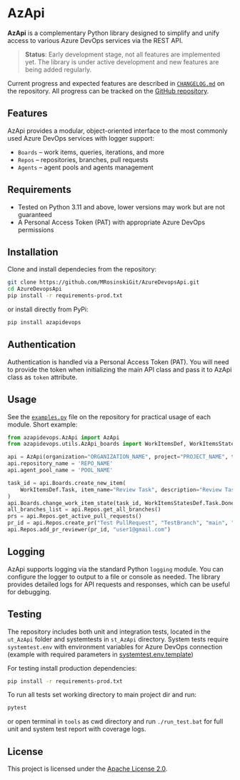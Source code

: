 # AzApi

**AzApi** is a complementary Python library designed to simplify and unify access to various Azure DevOps services via the REST API.

> **Status**: Early development stage, not all features are implemented yet. The library is under active development and new features are being added regularly.

Current progress and expected features are described in [`CHANGELOG.md`](CHANGELOG.md) on the repository.
All progress can be tracked on the [GitHub repository](https://github.com/MRosinskiGit/AzureDevopsApi).

## Features

AzApi provides a modular, object-oriented interface to the most commonly used Azure DevOps services with logger support:

- `Boards` – work items, queries, iterations, and more
- `Repos` – repositories, branches, pull requests
- `Agents` – agent pools and agents management

## Requirements

- Tested on Python 3.11 and above, lower versions may work but are not guaranteed
- A Personal Access Token (PAT) with appropriate Azure DevOps permissions

## Installation

Clone and install dependecies from the repository:

```bash
git clone https://github.com/MRosinskiGit/AzureDevopsApi.git
cd AzureDevopsApi
pip install -r requirements-prod.txt
```
or install directly from PyPi:

```bash
pip install azapidevops
```
## Authentication

Authentication is handled via a Personal Access Token (PAT). You will need to provide the token when initializing the main API class and pass it to AzApi class as `token` attribute.

## Usage

See the [`examples.py`](examples.py)  file on the repository for practical usage of each module. Short example:

```python
from azapidevops.AzApi import AzApi
from azapidevops.utils.AzApi_boards import WorkItemsDef, WorkItemsStatesDef

api = AzApi(organization="ORGANIZATION_NAME", project="PROJECT_NAME", token="PAT")
api.repository_name = 'REPO_NAME'
api.agent_pool_name = 'POOL_NAME'

task_id = api.Boards.create_new_item(
    WorkItemsDef.Task, item_name="Review Task", description="Review Task for Documentation"
)
api.Boards.change_work_item_state(task_id, WorkItemsStatesDef.Task.Done)
all_branches_list = api.Repos.get_all_branches()
prs = api.Repos.get_active_pull_requests()
pr_id = api.Repos.create_pr("Test PullRequest", "TestBranch", "main", "Testing API Request.")
api.Repos.add_pr_reviewer(pr_id, "user1@gmail.com")

```
## Logging
AzApi supports logging via the standard Python `logging` module. You can configure the logger to output to a file or console as needed. The library provides detailed logs for API requests and responses, which can be useful for debugging.

## Testing

The repository includes both unit and integration tests, located in the `ut_AzApi` folder and systemtests in `st_AzApi` directory. System tests require `systemtest.env` with environment variables for Azure DevOps connection (example with required parameters in [systemtest.env.template](tests/st_AzApi/systemtest.env.template))

For testing install production dependencies:
```bash
pip install -r requirements-prod.txt
```
To run all tests set working directory to main project dir and run:

```bash
pytest 
```

or open terminal in `tools` as cwd directory and run `./run_test.bat` for full unit and system test report with coverage logs.


## License

This project is licensed under the [Apache License 2.0](LICENSE).
